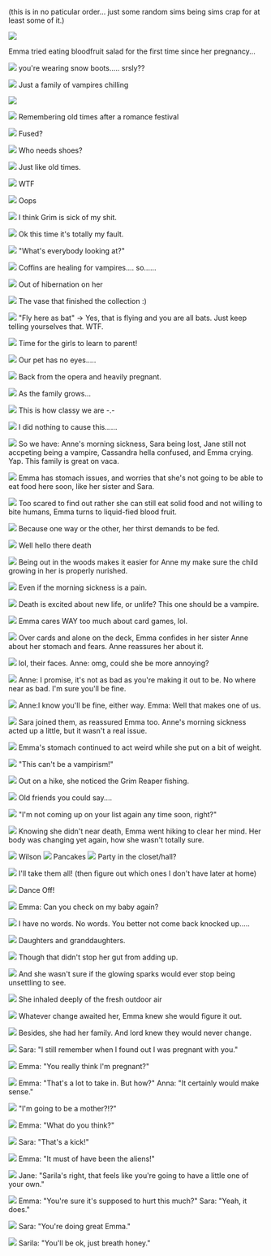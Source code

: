 (this is in no paticular order... just some random sims being sims crap for at least some of it.)

![](05-16-22_10-29-41%C2%A0PM.png)

Emma tried eating bloodfruit salad for the first time since her pregnancy...

![](05-17-22_7-29-11%C2%A0AM.png)
you're wearing snow boots..... srsly??

![](06-02-18_12-31-06%C2%A0PM.png)
Just a family of vampires chilling

![](06-02-18_2-20-46%C2%A0PM.png)

![](06-02-18_2-21-08%C2%A0PM.png)
Remembering old times after a romance festival

![](06-03-18_10-59-17%C2%A0PM.png)
Fused?

![](06-03-18_6-37-54%C2%A0AM.png)
Who needs shoes?

![](06-04-18_1-58-25%C2%A0PM.png)
Just like old times.

![](06-04-18_4-27-12%C2%A0PM.png)
WTF

![](06-05-18_6-47-11%C2%A0AM.png)
Oops

![](06-05-18_6-49-13%C2%A0AM.png)
I think Grim is sick of my shit.

![](06-05-18_7-44-20%C2%A0AM.png)
Ok this time it's totally my fault.

![](06-06-18_11-13-19%C2%A0AM.png)
"What's everybody looking at?"

![](06-06-18_11-19-50%C2%A0AM.png)
Coffins are healing for vampires.... so......

![](06-06-18_11-42-24%C2%A0AM.png)
Out of hibernation on her

![](06-06-18_12-10-13%C2%A0PM.png)
The vase that finished the collection :)

![](06-06-18_2-10-39%C2%A0PM.png)
"Fly here as bat" -> Yes, that is flying and you are all bats. Just keep telling yourselves that. WTF.

![](06-12-18_10-27-10%C2%A0PM.png)
Time for the girls to learn to parent!

![](06-14-18_10-01-54%C2%A0AM.png)
Our pet has no eyes.....

![](06-14-18_10-13-36%C2%A0AM.png)
Back from the opera and heavily pregnant.

![](06-14-18_10-55-34%C2%A0AM.png)
As the family grows...

![](06-14-18_9-42-45%C2%A0AM.png)
This is how classy we are -.-

![](06-19-18_1-52-27%C2%A0PM.png)
I did nothing to cause this......

![](06-19-18_10-12-30%C2%A0PM.png)
So we have: Anne's morning sickness, Sara being lost, Jane still not accpeting being a vampire, Cassandra hella confused, and Emma crying. Yap. This family is great on vaca.

![](06-19-18_10-14-06%C2%A0PM.png)
Emma has stomach issues, and worries that she's not going to be able to eat food here soon, like her sister and Sara.

![](06-19-18_10-18-19%C2%A0PM.png)
Too scared to find out rather she can still eat solid food and not willing to bite humans, Emma turns to liquid-fied blood fruit.

![](06-19-18_10-19-48%C2%A0PM.png)
Because one way or the other, her thirst demands to be fed.

![](06-19-18_10-23-38%C2%A0PM.png)
Well hello there death

![](06-19-18_10-24-15%C2%A0PM.png)
Being out in the woods makes it easier for Anne my make sure the child growing in her is properly nurished.

![](06-19-18_10-25-25%C2%A0PM.png)
Even if the morning sickness is a pain.

![](06-19-18_10-26-26%C2%A0PM.png)
Death is excited about new life, or unlife? This one should be a vampire.

![](06-19-18_10-29-57%C2%A0PM.png)
Emma cares WAY too much about card games, lol.

![](06-19-18_10-31-41%C2%A0PM.png)
Over cards and alone on the deck, Emma confides in her sister Anne about her stomach and fears. Anne reassures her about it.

![](06-19-18_10-34-22%C2%A0PM.png)
lol, their faces. Anne: omg, could she be more annoying?

![](06-19-18_10-34-59%C2%A0PM.png)
Anne: I promise, it's not as bad as you're making it out to be. No where near as bad. I'm sure you'll be fine.

![](06-19-18_10-36-22%C2%A0PM.png)
Anne:I know you'll be fine, either way.
Emma: Well that makes one of us.

![](06-19-18_10-40-14%C2%A0PM.png)
Sara joined them, as reassured Emma too. Anne's morning sickness acted up a little, but it wasn't a real issue.

![](06-19-18_11-38-02%C2%A0PM.png)
Emma's stomach continued to act weird while she put on a bit of weight.

![](06-19-18_11-42-08%C2%A0PM.png)
"This can't be a vampirism!"

![](06-19-18_11-49-00%C2%A0PM.png)
Out on a hike, she noticed the Grim Reaper fishing.

![](06-19-18_11-49-42%C2%A0PM.png)
Old friends you could say....

<!-- delete: ![](06-19-18_11-51-57%C2%A0PM.png) -->
![](06-19-18_11-52-12%C2%A0PM.png)
"I'm not coming up on your list again any time soon, right?"

![](06-19-18_11-57-25%C2%A0PM.png)
Knowing she didn't near death, Emma went hiking to clear her mind. Her body was changing yet again, how she wasn't totally sure.

![](06-19-18_5-22-20%C2%A0PM.png)
Wilson
![](06-19-18_5-22-43%C2%A0PM.png)
Pancakes
![](06-19-18_5-30-10%C2%A0PM.png)
Party in the closet/hall?

![](06-19-18_6-06-01%C2%A0PM.png)
I'll take them all! (then figure out which ones I don't have later at home)

![](06-19-18_8-59-43%C2%A0PM.png)
Dance Off!

![](06-20-18_10-48-57%C2%A0AM.png)
Emma: Can you check on my baby again?

![](06-20-18_11-11-30%C2%A0PM.png)
I have no words. No words. You better not come back knocked up.....

![](06-20-18_11-42-52%C2%A0PM.png)
Daughters and granddaughters.

![](06-20-18_12-02-54%C2%A0AM.png)
Though that didn't stop her gut from adding up.

![](06-20-18_12-04-22%C2%A0AM.png)
And she wasn't sure if the glowing sparks would ever stop being unsettling to see.

![](06-20-18_12-05-45%C2%A0AM.png)
She inhaled deeply of the fresh outdoor air

![](06-20-18_12-07-10%C2%A0AM.png)
Whatever change awaited her, Emma knew she would figure it out.

![](06-20-18_12-14-34%C2%A0AM.png)
Besides, she had her family. And lord knew they would never change.

![](06-20-18_12-23-26%C2%A0AM.png)
Sara: "I still remember when I found out I was pregnant with you."

![](06-20-18_12-25-45%C2%A0AM.png)
Emma: "You really think I'm pregnant?"

![](06-20-18_12-26-17%C2%A0AM.png)
Emma: "That's a lot to take in. But how?" Anna: "It certainly would make sense."

![](06-20-18_12-27-07%C2%A0AM.png)
"I'm going to be a mother?!?"

![](06-20-18_12-28-25%C2%A0AM.png)
Emma: "What do you think?"

![](06-20-18_12-29-16%C2%A0AM.png)
Sara: "That's a kick!"

![](06-20-18_12-33-50%C2%A0AM.png)
Emma: "It must of have been the aliens!"

![](06-20-18_12-38-47%C2%A0AM.png)
Jane: "Sarila's right, that feels like you're going to have a little one of your own."

![](06-20-18_7-14-15%C2%A0PM.png)
Emma: "You're sure it's supposed to hurt this much?"
Sara: "Yeah, it does."

![](06-20-18_7-15-40%C2%A0PM.png)
Sara: "You're doing great Emma."

![](06-20-18_7-20-11%C2%A0PM.png)
Sarila: "You'll be ok, just breath honey."
